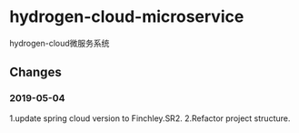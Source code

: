 # hydrogen-cloud-microservice
hydrogen-cloud微服务系统

## Changes
### 2019-05-04 
1.update spring cloud version to Finchley.SR2.
2.Refactor project structure.